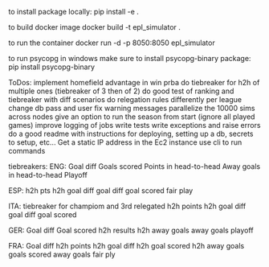to install package locally:
pip install -e .

to build docker image
docker build -t epl_simulator .

to run the container
docker run -d -p 8050:8050 epl_simulator

to run psycopg in windows make sure to install psycopg-binary package:
pip install psycopg-binary

ToDos:
implement homefield advantage in win prba
do tiebreaker for h2h of multiple ones (tiebreaker of 3 then of 2)
do good test of ranking and tiebreaker with diff scenarios
do relegation rules differently per league
change db pass and user
fix warning messages
parallelize the 10000 sims across nodes
give an option to run the season from start (ignore all played games)
improve logging of jobs
write tests
write exceptions and raise errors
do a good readme with instructions for deploying, setting up a db, secrets to setup, etc...
Get a static IP address in the Ec2 instance
use cli to run commands

tiebreakers:
ENG:
Goal diff
Goals scored
Points in head-to-head
Away goals in head-to-head
Playoff

ESP:
h2h pts
h2h goal diff
goal diff
goal scored
fair play

ITA:
tiebreaker for champiom and 3rd relegated
h2h points
h2h goal diff
goal diff
goal scored

GER:
Goal diff
Goal scored
h2h results
h2h away goals
away goals
playoff

FRA:
Goal diff
h2h points
h2h goal diff
h2h goal scored
h2h away goals
goals scored
away goals
fair ply